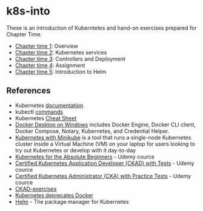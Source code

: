# k8s-into

These is an introduction of Kuberntetes and hand-on exercises prepared for Chapter Time.

* [Chapter time 1](https://github.com/ebd622/k8s-into/blob/master/session_1.md): Overview
* [Chapter time 2](https://github.com/ebd622/k8s-into/blob/master/session_2.md): Kubernetes services
* [Chapter time 3](https://github.com/ebd622/k8s-into/blob/master/session_3.md): Controllers and Deployment
* [Chapter time 4](https://github.com/ebd622/k8s-into/blob/master/session_4.md): Assignment
* [Chapter time 5](https://github.com/ebd622/k8s-into/blob/master/session_5.md): Introduction to Helm


## References
* Kubernetes [documentation](https://kubernetes.io/docs/home/)
* kubectl [commands](https://kubernetes.io/docs/reference/generated/kubectl/kubectl-commands)
* Kubernetes [Cheat Sheet](https://kubernetes.io/docs/reference/kubectl/cheatsheet/)
* [Docker Desktop on Windows](https://docs.docker.com/docker-for-windows/install/) includes Docker Engine, Docker CLI client, Docker Compose, Notary, Kubernetes, and Credential Helper.
* [Kubernetes with Minikube](https://kubernetes.io/docs/setup/learning-environment/minikube/) is a tool that runs a single-node Kubernetes cluster inside a Virtual Machine (VM) on your laptop for users looking to try out Kubernetes or develop with it day-to-day
* [Kubernetes for the Absolute Beginners](https://www.udemy.com/course/learn-kubernetes/) - Udemy cource 
* [Certified Kubernetes Application Developer (CKAD) with Tests](https://www.udemy.com/course/certified-kubernetes-application-developer/) - Udemy cource
* [Certified Kubernetes Administrator (CKA) with Practice Tests](https://www.udemy.com/course/certified-kubernetes-administrator-with-practice-tests/) - Udemy cource
* [CKAD-exercises](https://github.com/dgkanatsios/CKAD-exercises)
* [Kubernetes deprecates Docker](https://github.com/ebd622/k8s-into/blob/master/kub_docker.md)
* [Helm](https://helm.sh/) - The package manager for Kubernetes


